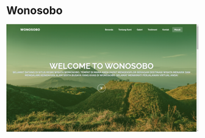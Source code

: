 # Wonosobo
 
![Wonosobo](https://github.com/indogegewepe/Wonosobo/blob/main/assets/img/Untitled.png)